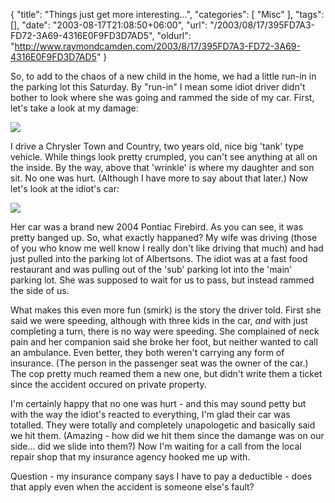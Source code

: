 {
	"title": "Things just get more interesting...",
	"categories": [
		"Misc"
	],
	"tags": [],
	"date": "2003-08-17T21:08:50+06:00",
	"url": "/2003/08/17/395FD7A3-FD72-3A69-4316E0F9FD3D7AD5",
	"oldurl": "http://www.raymondcamden.com/2003/8/17/395FD7A3-FD72-3A69-4316E0F9FD3D7AD5"
}

So, to add to the chaos of a new child in the home, we had a little run-in in the parking lot this Saturday. By "run-in" I mean some idiot driver didn't bother to look where she was going and rammed the side of my car. First, let's take a look at my damage:

<img src="https://static.raymondcamden.com/images/mycar.jpg">

I drive a Chrysler Town and Country, two years old, nice big 'tank' type vehicle. While things look pretty crumpled, you can't see anything at all on the inside. By the way, above that 'wrinkle' is where my daughter and son sit. No one was hurt. (Although I have more to say about that later.) Now let's look at the idiot's car:

<img src="https://static.raymondcamden.com/images/hercar.jpg">

Her car was a brand new 2004 Pontiac Firebird. As you can see, it was pretty banged up. So, what exactly happaned? My wife was driving (those of you who know me well know I really don't like driving that much) and had just pulled into the parking lot of Albertsons. The idiot was at a fast food restaurant and was pulling out of the 'sub' parking lot into the 'main' parking lot. She was supposed to wait for us to pass, but instead rammed the side of us.

What makes this even more fun (smirk) is the story the driver told. First she said we were speeding, although with three kids in the car, <i>and</i> with just completing a turn, there is no way were speeding. She complained of neck pain and her companion said she broke her foot, but neither wanted to call an ambulance. Even better, they both weren't carrying any form of insurance. (The person in the passenger seat was the owner of the car.) The cop pretty much reamed them a new one, but didn't write them a ticket since the accident occured on private property. 

I'm certainly happy that no one was hurt - and this may sound petty but with the way the idiot's reacted to everything, I'm glad their car was totalled. They were totally and completely unapologetic and basically said we hit them. (Amazing - how did we hit them since the damange was on our side... did we slide into them?) Now I'm waiting for a call from the local repair shop that my insurance agency hooked me up with. 

Question - my insurance company says I have to pay a deductible - does that apply even when the accident is someone else's fault?